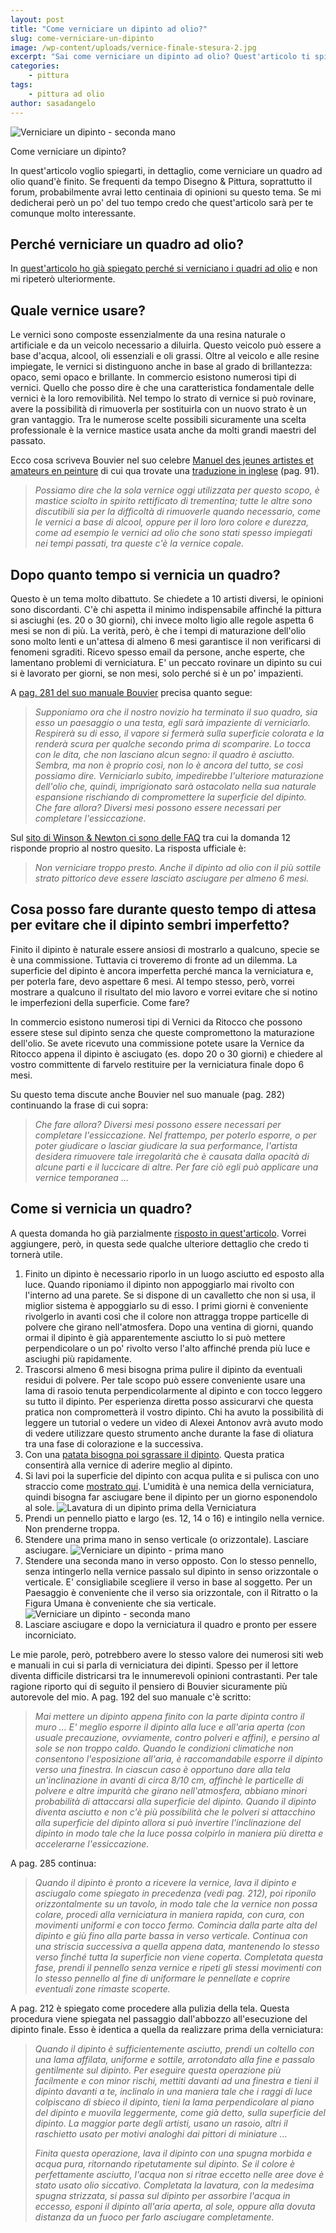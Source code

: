 ```yaml
---
layout: post
title: "Come verniciare un dipinto ad olio?"
slug: come-verniciare-un-dipinto
image: /wp-content/uploads/vernice-finale-stesura-2.jpg
excerpt: "Sai come verniciare un dipinto ad olio? Quest'articolo ti spiegherà, passo dopo passo, come verniciare un quadro ad olio."
categories:
    - pittura
tags:
    - pittura ad olio
author: sasadangelo
---
```


![Verniciare un dipinto - seconda mano](/wp-content/uploads/vernice-finale-stesura-2.jpg "Verniciare un dipinto - seconda mano")

Come verniciare un dipinto?

In quest'articolo voglio spiegarti, in dettaglio, come verniciare un quadro ad olio quand'è finito. Se frequenti da tempo Disegno & Pittura, soprattutto il forum, probabilmente avrai letto centinaia di opinioni su questo tema. Se mi dedicherai però un po' del tuo tempo credo che quest'articolo sarà per te comunque molto interessante.

## Perché verniciare un quadro ad olio?

In [quest'articolo ho già spiegato perché si verniciano i quadri ad olio](/vernice-finale-dipinto/) e non mi ripeterò ulteriormente.

## Quale vernice usare?

Le vernici sono composte essenzialmente da una resina naturale o artificiale e da un veicolo necessario a diluirla. Questo veicolo può essere a base d'acqua, alcool, oli essenziali e oli grassi. Oltre al veicolo e alle resine impiegate, le vernici si distinguono anche in base al grado di brillantezza: opaco, semi opaco e brillante. In commercio esistono numerosi tipi di vernici. Quello che posso dire è che una caratteristica fondamentale delle vernici è la loro removibilità. Nel tempo lo strato di vernice si può rovinare, avere la possibilità di rimuoverla per sostituirla con un nuovo strato è un gran vantaggio. Tra le numerose scelte possibili sicuramente una scelta professionale è la vernice mastice usata anche da molti grandi maestri del passato.

Ecco cosa scriveva Bouvier nel suo celebre [Manuel des jeunes artistes et amateurs en peinture](https://books.google.it/books/download/Manuel_des_jeunes_artistes_et_amateurs_e.pdf?id=KmMsAAAAYAAJ&hl=it&capid=AFLRE72txhknBtz9v8HDnsxiB82GVy6uF91E43LbFwoyfOXcLns4z3HRAQCK8fzdqp83wMIXldGDKPqlP6thcQ-iaCa6GCQ08g&continue=https://books.google.it/books/download/Manuel_des_jeunes_artistes_et_amateurs_e.pdf%3Fid%3DKmMsAAAAYAAJ%26hl%3Dit%26output%3Dpdf) di cui qua trovate una [traduzione in inglese](https://books.google.it/books?id=K81NAAAAYAAJ&printsec=frontcover&hl=it&redir_esc=y#v=onepage&q&f=false) (pag. 91).

> _Possiamo dire che la sola vernice oggi utilizzata per questo scopo, è mastice sciolto in spirito rettificato di trementina; tutte le altre sono discutibili sia per la difficoltà di rimuoverle quando necessario, come le vernici a base di alcool, oppure per il loro loro colore e durezza, come ad esempio le vernici ad olio che sono stati spesso impiegati nei tempi passati, tra queste c'è la vernice copale._

## Dopo quanto tempo si vernicia un quadro?

Questo è un tema molto dibattuto. Se chiedete a 10 artisti diversi, le opinioni sono discordanti. C'è chi aspetta il minimo indispensabile affinché la pittura si asciughi (es. 20 o 30 giorni), chi invece molto ligio alle regole aspetta 6 mesi se non di più. La verità, però, è che i tempi di maturazione dell'olio sono molto lenti e un'attesa di almeno 6 mesi garantisce il non verificarsi di fenomeni sgraditi. Ricevo spesso email da persone, anche esperte, che lamentano problemi di verniciatura. E' un peccato rovinare un dipinto su cui si è lavorato per giorni, se non mesi, solo perché si è un po' impazienti.

A [pag. 281 del suo manuale Bouvier](https://books.google.it/books?id=K81NAAAAYAAJ&printsec=frontcover&hl=it&redir_esc=y#v=onepage&q&f=false) precisa quanto segue:

> _Supponiamo ora che il nostro novizio ha terminato il suo quadro, sia esso un paesaggio o una testa, egli sarà impaziente di verniciarlo. Respirerà su di esso, il vapore si fermerà sulla superficie colorata e la renderà scura per qualche secondo prima di scomparire. Lo tocca con le dita, che non lasciano alcun segno: il quadro è asciutto. Sembra, ma non è proprio così, non lo è ancora del tutto, se così possiamo dire. Verniciarlo subito, impedirebbe l'ulteriore maturazione dell'olio che, quindi, imprigionato sarà ostacolato nella sua naturale espansione rischiando di compromettere la superficie del dipinto. Che fare allora? Diversi mesi possono essere necessari per completare l'essiccazione._

Sul [sito di Winson & Newton ci sono delle FAQ](https://www.winsornewton.com/row/) tra cui la domanda 12 risponde proprio al nostro quesito. La risposta ufficiale è:

> _Non verniciare troppo presto. Anche il dipinto ad olio con il più sottile strato pittorico deve essere lasciato asciugare per almeno 6 mesi._

## Cosa posso fare durante questo tempo di attesa per evitare che il dipinto sembri imperfetto?

Finito il dipinto è naturale essere ansiosi di mostrarlo a qualcuno, specie se è una commissione. Tuttavia ci troveremo di fronte ad un dilemma. La superficie del dipinto è ancora imperfetta perché manca la verniciatura e, per poterla fare, devo aspettare 6 mesi. Al tempo stesso, però, vorrei mostrare a qualcuno il risultato del mio lavoro e vorrei evitare che si notino le imperfezioni della superficie. Come fare?

In commercio esistono numerosi tipi di Vernici da Ritocco che possono essere stese sul dipinto senza che queste compromettono la maturazione dell'olio. Se avete ricevuto una commissione potete usare la Vernice da Ritocco appena il dipinto è asciugato (es. dopo 20 o 30 giorni) e chiedere al vostro committente di farvelo restituire per la verniciatura finale dopo 6 mesi.

Su questo tema discute anche Bouvier nel suo manuale (pag. 282) continuando la frase di cui sopra:

> _Che fare allora? Diversi mesi possono essere necessari per completare l'essiccazione. Nel frattempo, per poterlo esporre, o per poter giudicare o lasciar giudicare la sua performance, l'artista desidera rimuovere tale irregolarità che è causata dalla opacità di alcune parti e il luccicare di altre. Per fare ciò egli può applicare una vernice temporanea ..._

## Come si vernicia un quadro?

A questa domanda ho già parzialmente [risposto in quest'articolo](https://www.disegnoepittura.it/vernice-finale-dipinto/). Vorrei aggiungere, però, in questa sede qualche ulteriore dettaglio che credo ti tornerà utile.

1. Finito un dipinto è necessario riporlo in un luogo asciutto ed esposto alla luce. Quando riponiamo il dipinto non appoggiarlo mai rivolto con l'interno ad una parete. Se si dispone di un cavalletto che non si usa, il miglior sistema è appoggiarlo su di esso. I primi giorni è conveniente rivolgerlo in avanti così che il colore non attragga troppe particelle di polvere che girano nell'atmosfera. Dopo una ventina di giorni, quando ormai il dipinto è già apparentemente asciutto lo si può mettere perpendicolare o un po' rivolto verso l'alto affinché prenda più luce e asciughi più rapidamente.
2. Trascorsi almeno 6 mesi bisogna prima pulire il dipinto da eventuali residui di polvere. Per tale scopo può essere conveniente usare una lama di rasoio tenuta perpendicolarmente al dipinto e con tocco leggero su tutto il dipinto. Per esperienza diretta posso assicurarvi che questa pratica non comprometterà il vostro dipinto. Chi ha avuto la possibilità di leggere un tutorial o vedere un video di Alexei Antonov avrà avuto modo di vedere utilizzare questo strumento anche durante la fase di oliatura tra una fase di colorazione e la successiva.
3. Con una [patata bisogna poi sgrassare il dipinto](/tecniche-di-pittura-ad-olio-patata/). Questa pratica consentirà alla vernice di aderire meglio al dipinto.
4. Si lavi poi la superficie del dipinto con acqua pulita e si pulisca con uno straccio come [mostrato qui](/tecniche-di-pittura-ad-olio-patata/). L'umidità è una nemica della verniciatura, quindi bisogna far asciugare bene il dipinto per un giorno esponendolo al sole. ![Lavatura di un dipinto prima della Verniciatura](/wp-content/uploads/vernice-finale-lavatura.jpg "Lavatura di un dipinto prima della Verniciatura")
5. Prendi un pennello piatto e largo (es. 12, 14 o 16) e intingilo nella vernice. Non prenderne troppa.
6. Stendere una prima mano in senso verticale (o orizzontale). Lasciare asciugare. ![Verniciare un dipinto - prima mano](/wp-content/uploads/vernice-finale-stesura-1.jpg "Verniciare un dipinto - prima mano")
7. Stendere una seconda mano in verso opposto. Con lo stesso pennello, senza intingerlo nella vernice passalo sul dipinto in senso orizzontale o verticale. E' consigliabile scegliere il verso in base al soggetto. Per un Paesaggio è conveniente che il verso sia orizzontale, con il Ritratto o la Figura Umana è conveniente che sia verticale. ![Verniciare un dipinto - seconda mano](/wp-content/uploads/vernice-finale-stesura-2.jpg "Verniciare un dipinto - seconda mano")
8. Lasciare asciugare e dopo la verniciatura il quadro e pronto per essere incorniciato.

Le mie parole, però, potrebbero avere lo stesso valore dei numerosi siti web e manuali in cui si parla di verniciatura dei dipinti. Spesso per il lettore diventa difficile districarsi tra le innumerevoli opinioni contrastanti. Per tale ragione riporto qui di seguito il pensiero di Bouvier sicuramente più autorevole del mio. A pag. 192 del suo manuale c'è scritto:

> _Mai mettere un dipinto appena finito con la parte dipinta contro il muro ... E' meglio esporre il dipinto alla luce e all'aria aperta (con usuale precauzione, ovviamente, contro polveri e affini), e persino al sole se non troppo caldo. Quando le condizioni climatiche non consentono l'esposizione all'aria, è raccomandabile esporre il dipinto verso una finestra. In ciascun caso è opportuno dare alla tela un'inclinazione in avanti di circa 8/10 cm, affinchè le particelle di polvere e altre impurità che girano nell'atmosfera, abbiano minori probabilità di attaccarsi alla superficie del dipinto. Quando il dipinto diventa asciutto e non c'è più possibilità che le polveri si attacchino alla superficie del dipinto allora si può invertire l'inclinazione del dipinto in modo tale che la luce possa colpirlo in maniera più diretta e accelerarne l'essiccazione._

A pag. 285 continua:

> _Quando il dipinto è pronto a ricevere la vernice, lava il dipinto e asciugalo come spiegato in precedenza (vedi pag. 212), poi riponilo orizzontalmente su un tavolo, in modo tale che la vernice non possa colare, procedi alla verniciatura in maniera rapida, con cura, con movimenti uniformi e con tocco fermo. Comincia dalla parte alta del dipinto e giù fino alla parte bassa in verso verticale. Continua con una striscia successiva a quella appena data, mantenendo lo stesso verso finché tutta la superficie non viene coperta. Completata questa fase, prendi il pennello senza vernice e ripeti gli stessi movimenti con lo stesso pennello al fine di uniformare le pennellate e coprire eventuali zone rimaste scoperte._

A pag. 212 è spiegato come procedere alla pulizia della tela. Questa procedura viene spiegata nel passaggio dall'abbozzo all'esecuzione del dipinto finale. Esso è identica a quella da realizzare prima della verniciatura:

> _Quando il dipinto è sufficientemente asciutto, prendi un coltello con una lama affilata, uniforme e sottile, arrotondato alla fine e passalo gentilmente sul dipinto. Per eseguire questa operazione più facilmente e con minor rischi, mettiti davanti ad una finestra e tieni il dipinto davanti a te, inclinalo in una maniera tale che i raggi di luce colpiscano di sbieco il dipinto, tieni la lama perpendicolare al piano del dipinto e muovila leggermente, come già detto, sulla superficie del dipinto. La maggior parte degli artisti, usano un rasoio, altri il raschietto usato per motivi analoghi dai pittori di miniature ..._
> 
> _Finita questa operazione, lava il dipinto con una spugna morbida e acqua pura, ritornando ripetutamente sul dipinto. Se il colore è perfettamente asciutto, l'acqua non si ritrae eccetto nelle aree dove è stato usato olio siccativo. Completata la lavatura, con la medesima spugna strizzata, si passa sul dipinto per assorbire l'acqua in eccesso, esponi il dipinto all'aria aperta, al sole, oppure alla dovuta distanza da un fuoco per farlo asciugare completamente._
